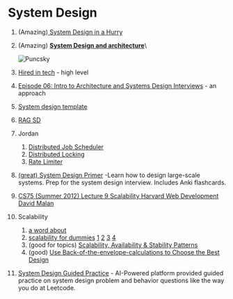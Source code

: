 # System Design

1. (Amazing)[ System Design in a Hurry](https://www.hellointerview.com/learn/system-design/in-a-hurry/introduction)
2.  (Amazing) [**System Design and architecture**](https://github.com/puncsky/system-design-and-architecture)\


    ![Puncsky](https://lh4.googleusercontent.com/UpUWT6Jx5fE\_l9YMZQuCa4c\_-OlpXYYZldQzF3l1A2H-B2Sd8uMQAdekbeeIXNdKdooKShlFSN6bncvUjvOUB3F7-\_drbrFx9ZO6kQ4rrcRoWqyNJjZ33X\_3ewgs0leEndte3Xhw)
3. [Hired in tech](https://www.hiredintech.com/system-design/) - high level
4. [Episode 06: Intro to Architecture and Systems Design Interviews](https://www.youtube.com/watch?v=ZgdS0EUmn70) - an approach
5. [System design template](https://leetcode.com/discuss/career/229177/My-System-Design-Template)
6. [RAG SD](https://blogs.nvidia.com/blog/what-is-retrieval-augmented-generation/)
7. Jordan
   1. [Distributed Job Scheduler](https://www.youtube.com/watch?v=pzDwYHRzEnk)
   2. [Distributed Locking](https://www.youtube.com/watch?v=Lp8oITg0MiI)
   3. [Rate Limiter](https://www.youtube.com/watch?v=VzW41m4USGs)
8. [(great) System Design Primer](https://github.com/donnemartin/system-design-primer/tree/master) -Learn how to design large-scale systems. Prep for the system design interview. Includes Anki flashcards.
9. [CS75 (Summer 2012) Lecture 9 Scalability Harvard Web Development David Malan](https://www.youtube.com/watch?v=-W9F\_\_D3oY4)
10. Scalability
    1. [a word about](https://www.allthingsdistributed.com/2006/03/a\_word\_on\_scalability.html)
    2. [scalability for dummies](https://web.archive.org/web/20221030091841/http://www.lecloud.net/tagged/scalability/chrono) [1](https://web.archive.org/web/20220530193911/https://www.lecloud.net/post/7295452622/scalability-for-dummies-part-1-clones) [2](https://web.archive.org/web/20220602114024/https://www.lecloud.net/post/7994751381/scalability-for-dummies-part-2-database) [3](https://web.archive.org/web/20230126233752/https://www.lecloud.net/post/9246290032/scalability-for-dummies-part-3-cache) [4](https://web.archive.org/web/20220926171507/https://www.lecloud.net/post/9699762917/scalability-for-dummies-part-4-asynchronism)
    3. (good for topics) [Scalability, Availability & Stability Patterns](https://www.slideshare.net/slideshow/scalability-availability-stability-patterns/4062682)
    4. (good) [Use Back-of-the-envelope-calculations to Choose the Best Design](https://highscalability.com/google-pro-tip-use-back-of-the-envelope-calculations-to-choo/)
11. [System Design Guided Practice](https://bugfree.ai/) - AI-Powered platform provided guided practice on system design problem and behavior questions like the way you do at Leetcode.

